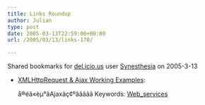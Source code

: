 ```yaml
---
title: Links Roundup
author: Julian
type: post
date: 2005-03-13T22:59:00+00:00
url: /2005/03/13/links-170/

---
```

Shared bookmarks for [del.icio.us][1] user  [Synesthesia][2] on 2005-3-13

  * [XMLHttpRequest & Ajax Working Examples][3]:
  
    å®éã«èµ°ãAjaxãç¢ºããããã Keywords: [Web_services][4]

 [1]: http://del.icio.us/
 [2]: http://del.icio.us/synesthesia
 [3]: http://www.fiftyfoureleven.com/resources/programming/xmlhttprequest/examples "http://www.fiftyfoureleven.com/resources/programming/xmlhttprequest/examples"
 [4]: http://del.icio.us/synesthesia/Web_services